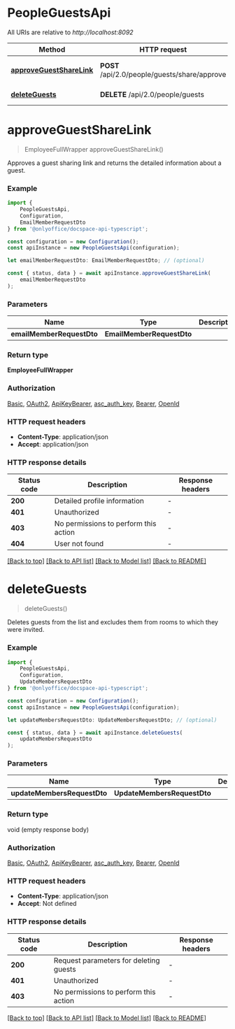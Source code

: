 # PeopleGuestsApi

All URIs are relative to *http://localhost:8092*

|Method | HTTP request | Description|
|------------- | ------------- | -------------|
|[**approveGuestShareLink**](#approveguestsharelink) | **POST** /api/2.0/people/guests/share/approve | Approve a guest sharing link|
|[**deleteGuests**](#deleteguests) | **DELETE** /api/2.0/people/guests | Delete guests|

# **approveGuestShareLink**
> EmployeeFullWrapper approveGuestShareLink()

Approves a guest sharing link and returns the detailed information about a guest.

### Example

```typescript
import {
    PeopleGuestsApi,
    Configuration,
    EmailMemberRequestDto
} from '@onlyoffice/docspace-api-typescript';

const configuration = new Configuration();
const apiInstance = new PeopleGuestsApi(configuration);

let emailMemberRequestDto: EmailMemberRequestDto; // (optional)

const { status, data } = await apiInstance.approveGuestShareLink(
    emailMemberRequestDto
);
```

### Parameters

|Name | Type | Description  | Notes|
|------------- | ------------- | ------------- | -------------|
| **emailMemberRequestDto** | **EmailMemberRequestDto**|  | |


### Return type

**EmployeeFullWrapper**

### Authorization

[Basic](../README.md#Basic), [OAuth2](../README.md#OAuth2), [ApiKeyBearer](../README.md#ApiKeyBearer), [asc_auth_key](../README.md#asc_auth_key), [Bearer](../README.md#Bearer), [OpenId](../README.md#OpenId)

### HTTP request headers

 - **Content-Type**: application/json
 - **Accept**: application/json


### HTTP response details
| Status code | Description | Response headers |
|-------------|-------------|------------------|
|**200** | Detailed profile information |  -  |
|**401** | Unauthorized |  -  |
|**403** | No permissions to perform this action |  -  |
|**404** | User not found |  -  |

[[Back to top]](#) [[Back to API list]](../README.md#documentation-for-api-endpoints) [[Back to Model list]](../README.md#documentation-for-models) [[Back to README]](../README.md)

# **deleteGuests**
> deleteGuests()

Deletes guests from the list and excludes them from rooms to which they were invited.

### Example

```typescript
import {
    PeopleGuestsApi,
    Configuration,
    UpdateMembersRequestDto
} from '@onlyoffice/docspace-api-typescript';

const configuration = new Configuration();
const apiInstance = new PeopleGuestsApi(configuration);

let updateMembersRequestDto: UpdateMembersRequestDto; // (optional)

const { status, data } = await apiInstance.deleteGuests(
    updateMembersRequestDto
);
```

### Parameters

|Name | Type | Description  | Notes|
|------------- | ------------- | ------------- | -------------|
| **updateMembersRequestDto** | **UpdateMembersRequestDto**|  | |


### Return type

void (empty response body)

### Authorization

[Basic](../README.md#Basic), [OAuth2](../README.md#OAuth2), [ApiKeyBearer](../README.md#ApiKeyBearer), [asc_auth_key](../README.md#asc_auth_key), [Bearer](../README.md#Bearer), [OpenId](../README.md#OpenId)

### HTTP request headers

 - **Content-Type**: application/json
 - **Accept**: Not defined


### HTTP response details
| Status code | Description | Response headers |
|-------------|-------------|------------------|
|**200** | Request parameters for deleting guests |  -  |
|**401** | Unauthorized |  -  |
|**403** | No permissions to perform this action |  -  |

[[Back to top]](#) [[Back to API list]](../README.md#documentation-for-api-endpoints) [[Back to Model list]](../README.md#documentation-for-models) [[Back to README]](../README.md)

